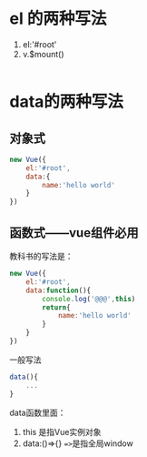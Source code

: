 # el 的两种写法
1. el:'#root'
2. v.$mount()
```js

```

# data的两种写法

## 对象式
```js
new Vue({
    el:'#root',
    data:{
        name:'hello world'
    }
})
```

## 函数式——vue组件必用

教科书的写法是：

```js
new Vue({
    el:'#root',
    data:function(){
        console.log('@@@',this)
        return{
            name:'hello world'
        }
    }
})
```

一般写法

```js
data(){
    ...
}
```

data函数里面：
1. this 是指Vue实例对象
2. data:()=>{} `=>`是指全局window


